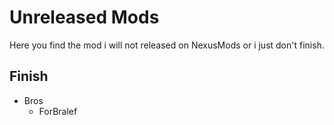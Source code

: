 # Unreleased Mods
 Here you find the mod i will not released on NexusMods or i just don't finish.  

## Finish
 * Bros
    * ForBralef